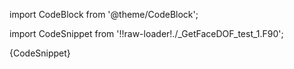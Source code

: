 import CodeBlock from '@theme/CodeBlock';

import CodeSnippet from '!!raw-loader!./_GetFaceDOF_test_1.F90';

<CodeBlock language="fortran">{CodeSnippet}</CodeBlock>
